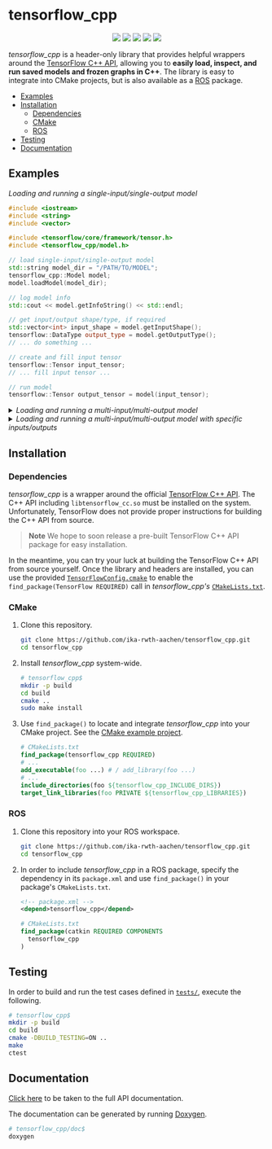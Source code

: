 # tensorflow_cpp

<p align="center">
  <img src="https://img.shields.io/github/v/release/ika-rwth-aachen/tensorflow_cpp"/>
  <img src="https://img.shields.io/github/license/ika-rwth-aachen/tensorflow_cpp"/>
  <a href="https://ika-rwth-aachen.github.io/tensorflow_cpp"><img src="https://github.com/ika-rwth-aachen/tensorflow_cpp/actions/workflows/doc.yml/badge.svg"/></a>
  <img src="https://img.shields.io/badge/ROS1-noetic-green"/>
  <img src="https://img.shields.io/github/stars/ika-rwth-aachen/tensorflow_cpp?style=social"/>
</p>

*tensorflow_cpp* is a header-only library that provides helpful wrappers around the [TensorFlow C++ API](https://www.tensorflow.org/api_docs/cc), allowing you to **easily load, inspect, and run saved models and frozen graphs in C++**. The library is easy to integrate into CMake projects, but is also available as a [ROS](https://www.ros.org/) package.

- [Examples](#examples)
- [Installation](#installation)
  - [Dependencies](#dependencies)
  - [CMake](#cmake)
  - [ROS](#ros)
- [Testing](#testing)
- [Documentation](#documentation)


## Examples

*Loading and running a single-input/single-output model*

```cpp
#include <iostream>
#include <string>
#include <vector>

#include <tensorflow/core/framework/tensor.h>
#include <tensorflow_cpp/model.h>

// load single-input/single-output model
std::string model_dir = "/PATH/TO/MODEL";
tensorflow_cpp::Model model;
model.loadModel(model_dir);

// log model info
std::cout << model.getInfoString() << std::endl;

// get input/output shape/type, if required
std::vector<int> input_shape = model.getInputShape();
tensorflow::DataType output_type = model.getOutputType();
// ... do something ...

// create and fill input tensor
tensorflow::Tensor input_tensor;
// ... fill input tensor ...

// run model
tensorflow::Tensor output_tensor = model(input_tensor);
```

<details>
<summary><i>Loading and running a multi-input/multi-output model</i></summary>

```cpp
#include <iostream>
#include <string>
#include <vector>

#include <tensorflow/core/framework/tensor.h>
#include <tensorflow_cpp/model.h>

// load multi-input/multi-output model
std::string model_dir = "/PATH/TO/MODEL";
tensorflow_cpp::Model model;
model.loadModel(model_dir);

// log model info
std::cout << model.getInfoString() << std::endl;

// input/output layer names are determined automatically,
// but could potentially have different order than expected

// get input/output shapes/types, if required
std::vector<int> input_shape_1 = model.getNodeShapes()[0];
tensorflow::DataType output_type_2 = model.getNodeTypes()[1];
// ... do something ...

// create and fill input tensors
tensorflow::Tensor input_tensor_1;
tensorflow::Tensor input_tensor_2;
// ... fill input tensors ...

// run model
auto outputs = model({input_tensor_1, input_tensor_2});
tensorflow::Tensor output_tensor_1& = outputs[0];
tensorflow::Tensor output_tensor_2& = outputs[1];
```

</details>

<details>
<summary><i>Loading and running a multi-input/multi-output model with specific inputs/outputs</i></summary>

```cpp
#include <iostream>
#include <string>
#include <vector>

#include <tensorflow/core/framework/tensor.h>
#include <tensorflow_cpp/model.h>

// load multi-input/multi-output model
std::string model_dir = "/PATH/TO/MODEL";
tensorflow_cpp::Model model;
model.loadModel(model_dir);

// log model info
std::cout << model.getInfoString() << std::endl;

// set model input/output layer names (see `model.logInfo()`)
const std::string kModelInputName1 = "input1";
const std::string kModelInputName2 = "input2";
const std::string kModelOutputName1 = "output1";
const std::string kModelOutputName2 = "output2";

// get input/output shapes/types, if required
std::vector<int> input_shape_1 = model.getNodeShape(kModelInputName1);
tensorflow::DataType output_type_2 = model.getNodeType(kModelOutputName2);
// ... do something ...

// create and fill input tensors
tensorflow::Tensor input_tensor_1;
tensorflow::Tensor input_tensor_2;
// ... fill input tensors ...

// run model
auto outputs = model({{kModelInputName1, input_tensor_1}, {kModelInputName2, input_tensor_2}}, {kModelOutputName1, kModelOutputName2});
tensorflow::Tensor output_tensor_1& = outputs[kModelOutputName1];
tensorflow::Tensor output_tensor_2& = outputs[kModelOutputName2];
```

</details>


## Installation

### Dependencies

*tensorflow_cpp* is a wrapper around the official [TensorFlow C++ API](https://www.tensorflow.org/api_docs/cc). The C++ API including `libtensorflow_cc.so` must be installed on the system. Unfortunately, TensorFlow does not provide proper instructions for building the C++ API from source.

> **Note**
> We hope to soon release a pre-built TensorFlow C++ API package for easy installation.

In the meantime, you can try your luck at building the TensorFlow C++ API from source yourself. Once the library and headers are installed, you can use the provided [`TensorFlowConfig.cmake`](cmake/TensorFlowConfig.cmake) to enable the `find_package(TensorFlow REQUIRED)` call in *tensorflow_cpp's* [`CMakeLists.txt`](CMakeLists.txt).

### CMake

1. Clone this repository.

    ```bash
    git clone https://github.com/ika-rwth-aachen/tensorflow_cpp.git
    cd tensorflow_cpp
    ```

2. Install *tensorflow_cpp* system-wide.

    ```bash
    # tensorflow_cpp$
    mkdir -p build
    cd build
    cmake ..
    sudo make install
    ```

3. Use `find_package()` to locate and integrate *tensorflow_cpp* into your CMake project. See the [CMake example project](examples/cmake/).

    ```cmake
    # CMakeLists.txt
    find_package(tensorflow_cpp REQUIRED)
    # ...
    add_executable(foo ...) # / add_library(foo ...)
    # ...
    include_directories(foo ${tensorflow_cpp_INCLUDE_DIRS})
    target_link_libraries(foo PRIVATE ${tensorflow_cpp_LIBRARIES})
    ```

### ROS

1. Clone this repository into your ROS workspace.

    ```bash
    git clone https://github.com/ika-rwth-aachen/tensorflow_cpp.git
    cd tensorflow_cpp
    ```

1. In order to include *tensorflow_cpp* in a ROS package, specify the dependency in its `package.xml` and use `find_package()` in your package's `CMakeLists.txt`.

    ```xml
    <!-- package.xml -->
    <depend>tensorflow_cpp</depend>
    ```

    ```cmake
    # CMakeLists.txt
    find_package(catkin REQUIRED COMPONENTS
      tensorflow_cpp
    )
    ```


## Testing

In order to build and run the test cases defined in [`tests/`](tests/), execute the following.

```bash
# tensorflow_cpp$
mkdir -p build
cd build
cmake -DBUILD_TESTING=ON ..
make
ctest
```


## Documentation

[Click here](https://ika-rwth-aachen.github.io/tensorflow_cpp) to be taken to the full API documentation.

The documentation can be generated by running [Doxygen](https://doxygen.nl/).

```bash
# tensorflow_cpp/doc$
doxygen
```
